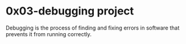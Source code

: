 # 0x03-debugging project

Debugging is the process of finding and fixing errors in software that prevents it from running correctly.
